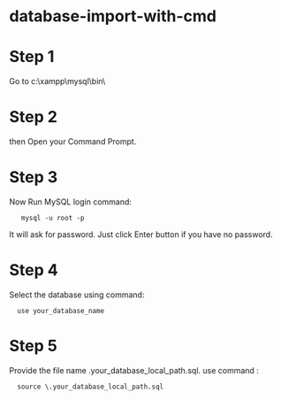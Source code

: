 # database-import-with-cmd


# Step 1 
  Go to c:\xampp\mysql\bin\
# Step 2   
  then Open your Command Prompt.
  
# Step 3  
  Now Run MySQL login command: 
  
       mysql -u root -p
       
  It will ask for password. Just click Enter button if you have no password.
  
# Step 4
  Select the database using command:  
        
      use your_database_name
  
# Step 5  
  Provide the file name \.your_database_local_path.sql.
  use command : 
    
      source \.your_database_local_path.sql

